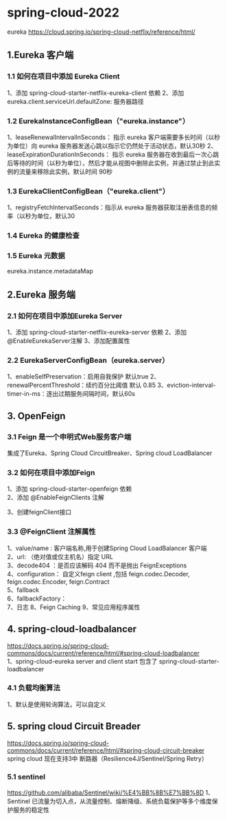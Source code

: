# spring-cloud-2022

eureka
https://cloud.spring.io/spring-cloud-netflix/reference/html/

## 1.Eureka 客户端

### 1.1 如何在项目中添加 Eureka Client
1、添加 spring-cloud-starter-netflix-eureka-client 依赖
2、添加 eureka.client.serviceUrl.defaultZone: 服务器路径

### 1.2 EurekaInstanceConfigBean（"eureka.instance"）
1、leaseRenewalIntervalInSeconds： 指示 eureka 客户端需要多长时间（以秒为单位）向 eureka 服务器发送心跳以指示它仍然处于活动状态，默认30秒
2、leaseExpirationDurationInSeconds： 指示 eureka 服务器在收到最后一次心跳后等待的时间（以秒为单位），然后才能从视图中删除此实例，并通过禁止到此实例的流量来移除此实例，默认时间 90秒

### 1.3 EurekaClientConfigBean（"eureka.client"）
1、registryFetchIntervalSeconds：指示从 eureka 服务器获取注册表信息的频率（以秒为单位，默认30

### 1.4 Eureka 的健康检查

### 1.5 Eureka 元数据
eureka.instance.metadataMap

## 2.Eureka 服务端
### 2.1 如何在项目中添加Eureka Server
1、添加 spring-cloud-starter-netflix-eureka-server 依赖
2、添加 @EnableEurekaServer注解
3、添加配置属性
### 2.2 EurekaServerConfigBean（eureka.server）
1、enableSelfPreservation：启用自我保护 默认true
2、renewalPercentThreshold：续约百分比阈值 默认 0.85
3、eviction-interval-timer-in-ms：逐出过期服务间隔时间，默认60s

## 3. OpenFeign
### 3.1 Feign 是一个申明式Web服务客户端
集成了Eureka、Spring Cloud CircuitBreaker、Spring cloud LoadBalancer
### 3.2 如何在项目中添加Feign
1、添加 spring-cloud-starter-openfeign 依赖  
2、添加 @EnableFeignClients 注解

3、创建feignClient接口
### 3.3 @FeignClient 注解属性
1、value/name : 客户端名称,用于创建Spring Cloud LoadBalancer 客户端  
2、url: （绝对值或仅主机名）指定 URL  
3、decode404 ：是否应该解码 404 而不是抛出 FeignExceptions  
4、configuration： 自定义feign client ,包括 feign.codec.Decoder, feign.codec.Encoder, feign.Contract  
5、fallback  
6、fallbackFactory：  
7、日志
8、Feign Caching
9、常见应用程序属性

## 4. spring-cloud-loadbalancer
https://docs.spring.io/spring-cloud-commons/docs/current/reference/html/#spring-cloud-loadbalancer  
1、spring-cloud-eureka server and client start 包含了 spring-cloud-starter-loadbalancer  
### 4.1 负载均衡算法
1、默认是使用轮询算法，可以自定义

## 5. spring cloud Circuit Breader 
https://docs.spring.io/spring-cloud-commons/docs/current/reference/html/#spring-cloud-circuit-breaker  
spring cloud 现在支持3中 断路器（Resilience4J/Sentinel/Spring Retry）
### 5.1 sentinel 
https://github.com/alibaba/Sentinel/wiki/%E4%BB%8B%E7%BB%8D
1、Sentinel 已流量为切入点，从流量控制、熔断降级、系统负载保护等多个维度保护服务的稳定性
